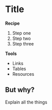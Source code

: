 # Title

**Recipe**

1. Step one
2. Step two
3. Step three

**Tools**

- Links
- Tables
- Resources

## But why?

Explain all the things